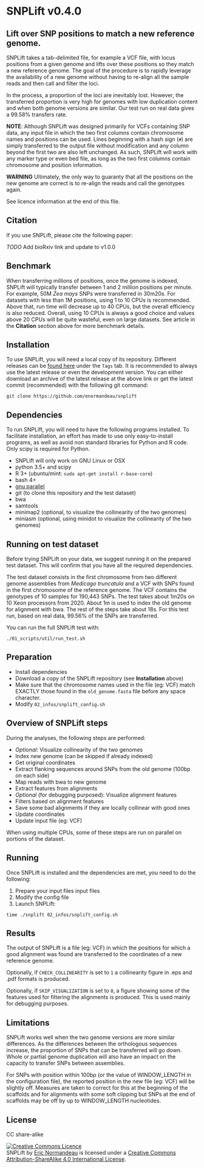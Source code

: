 # SNPLift v0.4.0

## Lift over SNP positions to match a new reference genome.

SNPLift takes a tab-delimited file, for example a VCF file, with locus
positions from a given genome and lifts over these positions so they match a
new reference genome. The goal of the procedure is to rapidly leverage the
availability of a new genome without having to re-align all the sample reads
and then call and filter the loci.

In the process, a proportion of the loci are inevitably lost. However, the
transferred proportion is very high for genomes with low duplication content and
when both genome versions are similar. Our test run on real data gives a 99.58%
transfers rate.

**NOTE**: Although SNPLift was designed primarily for VCFs containing SNP data,
any input file in which the two first columns contain chromosome names and
positions can be used. Lines beginning with a hash sign (`#`) are simply
transferred to the output file without modification and any column beyond the
first two are also left unchanged. As such, SNPLift will work with any marker
type or even bed file, as long as the two first columns contain chromosome and
position information.

**WARNING** Ultimately, the only way to guaranty that all the positions on the
new genome are correct is to re-align the reads and call the genotypes again.

See licence information at the end of this file.

## Citation

If you use SNPLift, please cite the following paper:

*TODO* Add bioRxiv link and update to v1.0.0

## Benchmark

When transferring millions of positions, once the genome is indexed, SNPLift
will typically transfer between 1 and 2 million positions per minute. For
example, 50M *Zea mays* SNPs were transferred in 30m20s. For datasets with less
than 1M positions, using 1 to 10 CPUs is recommended. Above that, run time will
decrease up to 40 CPUs, but the overall efficiency is also reduced. Overall,
using 10 CPUs is always a good choice and values above 20 CPUs will be quite
wasteful, even on large datasets. See article in the **Citation** section
above for more benchmark details.

## Installation

To use SNPLift, you will need a local copy of its repository. Different
releases can be [found here](https://github.com/enormandeau/SNPLift/tags)
under the `Tags` tab. It is recommended to always use the latest release or
even the development version. You can either download an archive of the latest
release at the above link or get the latest commit (recommended) with the
following git command:

```
git clone https://github.com/enormandeau/snplift
```

## Dependencies

To run SNPLift, you will need to have the following programs installed. To
facilitate installation, an effort has made to use only easy-to-install
programs, as well as avoid non standard libraries for Python and R code.
Only scipy is required for Python.

- SNPLift will only work on GNU Linux or OSX
- python 3.5+ and scipy
- R 3+ (ubuntu/mint: `sudo apt-get install r-base-core`)
- bash 4+
- [gnu parallel](https://www.gnu.org/software/parallel/)
- git (to clone this repository and the test dataset)
- bwa
- samtools
- minimap2 (optional, to visualize the collinearity of the two genomes)
- miniasm (optional, using minidot to visualize the collinearity of the two genomes)

## Running on test dataset

Before trying SNPLift on your data, we suggest running it on the prepared test
dataset. This will confirm that you have all the required dependencies.

The test dataset consists in the first chromosome from two different genome
assemblies from *Medicago truncatula* and a VCF with SNPs found in the first
chromosome of the reference genome. The VCF contains the genotypes of 10
samples for 190,443 SNPs. The test takes about 1m20s on 10 Xeon processors from
2020. About 1m is used to index the old genome for alignment with bwa. The rest
of the steps take about 18s. For this test run, based on real data, 99.56% of
the SNPs are transferred.

You can run the full SNPLift test with:

```
./01_scripts/util/run_test.sh
```

## Preparation

- Install dependencies
- Download a copy of the SNPLift repository (see **Installation** above)
- Make sure that the chromosome names used in the file (eg: VCF) match EXACTLY
  those found in the `old_genome.fasta` file before any space character.
- Modify `02_infos/snplift_config.sh`

## Overview of SNPLift steps

During the analyses, the following steps are performed:

- *Optional*: Visualize collinearity of the two genomes
- Index new genome (can be skipped if already indexed)
- Get original coordinates
- Extract flanking sequences around SNPs from the old genome (100bp on each side)
- Map reads with bwa to new genome
- Extract features from alignments
- *Optional* (for debugging purposed): Visualize alignment features
- Filters based on alignment features
- Save some bad alignments if they are locally collinear with good ones
- Update coordinates
- Update input file (eg: VCF)

When using multiple CPUs, some of these steps are run on parallel on portions
of the dataset.

## Running

Once SNPLift is installed and the dependencies are met, you need to do the
following:

1. Prepare your input files input files
1. Modify the config file
1. Launch SNPLift:

```
time ./snplift 02_infos/snplift_config.sh
```

## Results

The output of SNPLift is a file (eg: VCF) in which the positions for which a
good alignment was found are transferred to the coordinates of a new reference
genome.

Optionally, if `CHECK_COLLINEARITY` is set to `1` a collinearity figure in .eps
and .pdf formats is produced.

Optionally, if `SKIP_VISUALIZATION` is set to `0`, a figure showing some of the
features used for filtering the alignments is produced. This is used mainly for
debugging purposes.

## Limitations
SNPLift works well when the two genome versions are more similar differences.
As the differences between the orthologous sequences increase, the proportion
of SNPs that can be transferred will go down. Whole or partial genome
duplication will also have an impact on the capacity to transfer SNPs between
assemblies.

For SNPs with position within 100bp (or the value of WINDOW_LENGTH in the
configuration file), the reported position in the new file (eg: VCF) will be
slightly off.  Measures are taken to correct for this at the beginning of the
scaffolds and for alignments with some soft clipping but SNPs at the end of
scaffolds may be off by up to WINDOW_LENGTH nucleotides.

## License

CC share-alike

<a rel="license" href="http://creativecommons.org/licenses/by-sa/4.0/"><img alt="Creative Commons Licence" style="border-width:0" src="https://i.creativecommons.org/l/by-sa/4.0/88x31.png" /></a><br /><span xmlns:dct="http://purl.org/dc/terms/" property="dct:title">SNPLift</span> by <span xmlns:cc="http://creativecommons.org/ns#" property="cc:attributionName">[Eric Normandeau](https://github.com/enormandeau)</span> is licensed under a <a rel="license" href="http://creativecommons.org/licenses/by-sa/4.0/">Creative Commons Attribution-ShareAlike 4.0 International License</a>.
